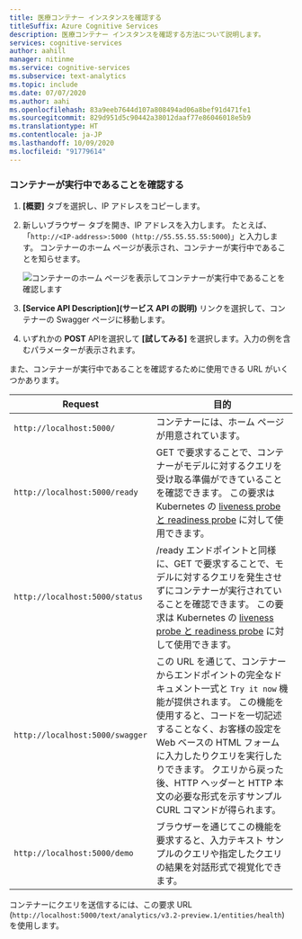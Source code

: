 ```yaml
---
title: 医療コンテナー インスタンスを確認する
titleSuffix: Azure Cognitive Services
description: 医療コンテナー インスタンスを確認する方法について説明します。
services: cognitive-services
author: aahill
manager: nitinme
ms.service: cognitive-services
ms.subservice: text-analytics
ms.topic: include
ms.date: 07/07/2020
ms.author: aahi
ms.openlocfilehash: 83a9eeb7644d107a808494ad06a8bef91d471fe1
ms.sourcegitcommit: 829d951d5c90442a38012daaf77e86046018e5b9
ms.translationtype: HT
ms.contentlocale: ja-JP
ms.lasthandoff: 10/09/2020
ms.locfileid: "91779614"
---
```

### <a name="verify-that-a-container-is-running"></a>コンテナーが実行中であることを確認する

1. **[概要]** タブを選択し、IP アドレスをコピーします。
1. 新しいブラウザー タブを開き、IP アドレスを入力します。 たとえば、「`http://<IP-address>:5000 (http://55.55.55.55:5000`)」と入力します。 コンテナーのホーム ページが表示され、コンテナーが実行中であることを知らせます。

    ![コンテナーのホーム ページを表示してコンテナーが実行中であることを確認します](../media/how-tos/container-instance/swagger-docs-on-container.png)

1. **[Service API Description]\(サービス API の説明\)** リンクを選択して、コンテナーの Swagger ページに移動します。

1. いずれかの **POST** APIを選択して **[試してみる]** を選択します。入力の例を含むパラメーターが表示されます。

また、コンテナーが実行中であることを確認するために使用できる URL がいくつかあります。

|Request|目的|
|--|--|
|`http://localhost:5000/`|コンテナーには、ホーム ページが用意されています。|
|`http://localhost:5000/ready`|GET で要求することで、コンテナーがモデルに対するクエリを受け取る準備ができていることを確認できます。 この要求は Kubernetes の [liveness probe と readiness probe](https://kubernetes.io/docs/tasks/configure-pod-container/configure-liveness-readiness-probes/) に対して使用できます。|
|`http://localhost:5000/status`|/ready エンドポイントと同様に、GET で要求することで、モデルに対するクエリを発生させずにコンテナーが実行されていることを確認できます。 この要求は Kubernetes の [liveness probe と readiness probe](https://kubernetes.io/docs/tasks/configure-pod-container/configure-liveness-readiness-probes/) に対して使用できます。|
|`http://localhost:5000/swagger`|この URL を通じて、コンテナーからエンドポイントの完全なドキュメント一式と `Try it now` 機能が提供されます。 この機能を使用すると、コードを一切記述することなく、お客様の設定を Web ベースの HTML フォームに入力したりクエリを実行したりできます。 クエリから戻った後、HTTP ヘッダーと HTTP 本文の必要な形式を示すサンプル CURL コマンドが得られます。 |
|`http://localhost:5000/demo`| ブラウザーを通じてこの機能を要求すると、入力テキスト サンプルのクエリや指定したクエリの結果を対話形式で視覚化できます。  |

コンテナーにクエリを送信するには、この要求 URL (`http://localhost:5000/text/analytics/v3.2-preview.1/entities/health`) を使用します。
